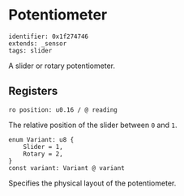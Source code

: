 # Potentiometer

    identifier: 0x1f274746
    extends: _sensor
    tags: slider

A slider or rotary potentiometer.

## Registers

    ro position: u0.16 / @ reading

The relative position of the slider between `0` and `1`.

    enum Variant: u8 {
        Slider = 1,
        Rotary = 2,
    }
    const variant: Variant @ variant

Specifies the physical layout of the potentiometer.